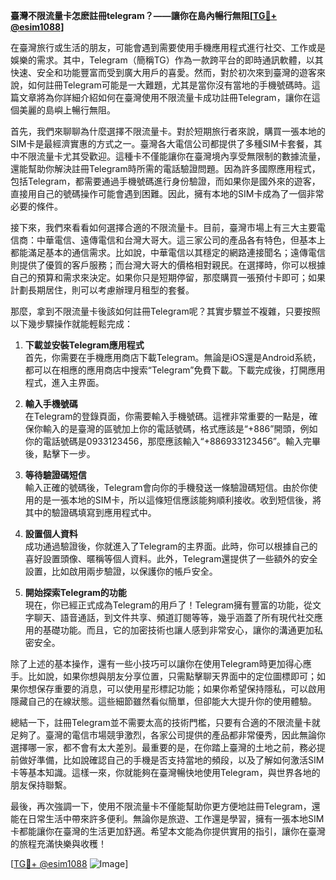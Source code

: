 **臺灣不限流量卡怎麽註冊telegram？——讓你在島內暢行無阻[[TG💪+ @esim1088](https://t.me/s/esim1088)]**

在臺灣旅行或生活的朋友，可能會遇到需要使用手機應用程式進行社交、工作或是娛樂的需求。其中，Telegram（簡稱TG）作為一款跨平台的即時通訊軟體，以其快速、安全和功能豐富而受到廣大用戶的喜愛。然而，對於初次來到臺灣的遊客來說，如何註冊Telegram可能是一大難題，尤其是當你沒有當地的手機號碼時。這篇文章將為你詳細介紹如何在臺灣使用不限流量卡成功註冊Telegram，讓你在這個美麗的島嶼上暢行無阻。

首先，我們來聊聊為什麼選擇不限流量卡。對於短期旅行者來說，購買一張本地的SIM卡是最經濟實惠的方式之一。臺灣各大電信公司都提供了多種SIM卡套餐，其中不限流量卡尤其受歡迎。這種卡不僅能讓你在臺灣境內享受無限制的數據流量，還能幫助你解決註冊Telegram時所需的電話驗證問題。因為許多國際應用程式，包括Telegram，都需要通過手機號碼進行身份驗證，而如果你是國外來的遊客，直接用自己的號碼操作可能會遇到困難。因此，擁有本地的SIM卡成為了一個非常必要的條件。

接下來，我們來看看如何選擇合適的不限流量卡。目前，臺灣市場上有三大主要電信商：中華電信、遠傳電信和台灣大哥大。這三家公司的產品各有特色，但基本上都能滿足基本的通信需求。比如說，中華電信以其穩定的網路連接聞名；遠傳電信則提供了優質的客戶服務；而台灣大哥大的價格相對親民。在選擇時，你可以根據自己的預算和需求來決定。如果你只是短期停留，那麼購買一張預付卡即可；如果計劃長期居住，則可以考慮辦理月租型的套餐。

那麼，拿到不限流量卡後該如何註冊Telegram呢？其實步驟並不複雜，只要按照以下幾步驟操作就能輕鬆完成：

1. **下載並安裝Telegram應用程式**  
   首先，你需要在手機應用商店下載Telegram。無論是iOS還是Android系統，都可以在相應的應用商店中搜索“Telegram”免費下載。下載完成後，打開應用程式，進入主界面。

2. **輸入手機號碼**  
   在Telegram的登錄頁面，你需要輸入手機號碼。這裡非常重要的一點是，確保你輸入的是臺灣的區號加上你的電話號碼，格式應該是“+886”開頭，例如你的電話號碼是0933123456，那麼應該輸入“+886933123456”。輸入完畢後，點擊下一步。

3. **等待驗證碼短信**  
   輸入正確的號碼後，Telegram會向你的手機發送一條驗證碼短信。由於你使用的是一張本地的SIM卡，所以這條短信應該能夠順利接收。收到短信後，將其中的驗證碼填寫到應用程式中。

4. **設置個人資料**  
   成功通過驗證後，你就進入了Telegram的主界面。此時，你可以根據自己的喜好設置頭像、暱稱等個人資料。此外，Telegram還提供了一些額外的安全設置，比如啟用兩步驗證，以保護你的帳戶安全。

5. **開始探索Telegram的功能**  
   現在，你已經正式成為Telegram的用戶了！Telegram擁有豐富的功能，從文字聊天、語音通話，到文件共享、頻道訂閱等等，幾乎涵蓋了所有現代社交應用的基礎功能。而且，它的加密技術也讓人感到非常安心，讓你的溝通更加私密安全。

除了上述的基本操作，還有一些小技巧可以讓你在使用Telegram時更加得心應手。比如說，如果你想與朋友分享位置，只需點擊聊天界面中的定位圖標即可；如果你想保存重要的消息，可以使用星形標記功能；如果你希望保持隱私，可以啟用隱藏自己的在線狀態。這些細節雖然看似簡單，但卻能大大提升你的使用體驗。

總結一下，註冊Telegram並不需要太高的技術門檻，只要有合適的不限流量卡就足夠了。臺灣的電信市場競爭激烈，各家公司提供的產品都非常優秀，因此無論你選擇哪一家，都不會有太大差別。最重要的是，在你踏上臺灣的土地之前，務必提前做好準備，比如說確認自己的手機是否支持當地的頻段，以及了解如何激活SIM卡等基本知識。這樣一來，你就能夠在臺灣暢快地使用Telegram，與世界各地的朋友保持聯繫。

最後，再次強調一下，使用不限流量卡不僅能幫助你更方便地註冊Telegram，還能在日常生活中帶來許多便利。無論你是旅遊、工作還是學習，擁有一張本地SIM卡都能讓你在臺灣的生活更加舒適。希望本文能為你提供實用的指引，讓你在臺灣的旅程充滿快樂與收穫！

[[TG💪+ @esim1088](https://t.me/s/esim1088) ![Image](https://i.postimg.cc/4NQfJmqS/Snipaste-2025-05-13-00-14-12.png)]
